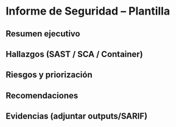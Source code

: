 # Informe de Seguridad – Plantilla
## Resumen ejecutivo
## Hallazgos (SAST / SCA / Container)
## Riesgos y priorización
## Recomendaciones
## Evidencias (adjuntar outputs/SARIF)
